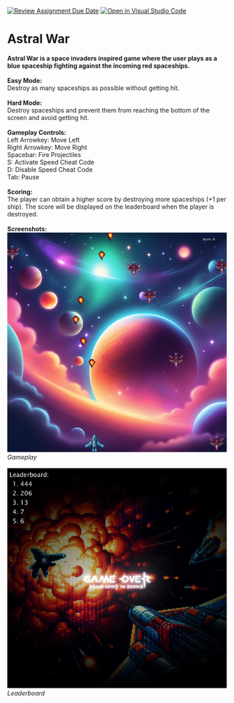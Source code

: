 [![Review Assignment Due Date](https://classroom.github.com/assets/deadline-readme-button-24ddc0f5d75046c5622901739e7c5dd533143b0c8e959d652212380cedb1ea36.svg)](https://classroom.github.com/a/eALKwJKC)
[![Open in Visual Studio Code](https://classroom.github.com/assets/open-in-vscode-718a45dd9cf7e7f842a935f5ebbe5719a5e09af4491e668f4dbf3b35d5cca122.svg)](https://classroom.github.com/online_ide?assignment_repo_id=13277723&assignment_repo_type=AssignmentRepo)
# Astral War

**Astral War is a space invaders inspired game where the user plays as a blue spaceship fighting against the incoming red spaceships.**
<br>
<br>
**Easy Mode:**
<br>
Destroy as many spaceships as possible without getting hit.
<br>
<br>
**Hard Mode:**
<br>
Destroy spaceships and prevent them from reaching the bottom of the screen and avoid getting hit.
<br>
<br>
**Gameplay Controls:**
<br>
Left Arrowkey: Move Left
<br>
Right Arrowkey: Move Right
<br>
Spacebar: Fire Projectiles
<br>
S: Activate Speed Cheat Code
<br>
D: Disable Speed Cheat Code
<br>
Tab: Pause
<br>
<br>
**Scoring:**
<br>
The player can obtain a higher score by destroying more spaceships (+1 per ship). The score will be displayed on the leaderboard when the player is destroyed.
<br>
<br>
**Screenshots:**
<br>
![Gameplay](image.png) 
<br>
*Gameplay*
<br>
<br>
![Leaderboard](image-1.png)
<br>
*Leaderboard*